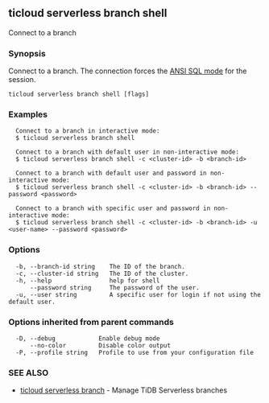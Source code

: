 ## ticloud serverless branch shell

Connect to a branch

### Synopsis

Connect to a branch. 
The connection forces the [ANSI SQL mode](https://dev.mysql.com/doc/refman/8.0/en/sql-mode.html#sqlmode_ansi) for the session.

```
ticloud serverless branch shell [flags]
```

### Examples

```
  Connect to a branch in interactive mode:
  $ ticloud serverless branch shell

  Connect to a branch with default user in non-interactive mode:
  $ ticloud serverless branch shell -c <cluster-id> -b <branch-id>

  Connect to a branch with default user and password in non-interactive mode:
  $ ticloud serverless branch shell -c <cluster-id> -b <branch-id> --password <password>

  Connect to a branch with specific user and password in non-interactive mode:
  $ ticloud serverless branch shell -c <cluster-id> -b <branch-id> -u <user-name> --password <password>
```

### Options

```
  -b, --branch-id string    The ID of the branch.
  -c, --cluster-id string   The ID of the cluster.
  -h, --help                help for shell
      --password string     The password of the user.
  -u, --user string         A specific user for login if not using the default user.
```

### Options inherited from parent commands

```
  -D, --debug            Enable debug mode
      --no-color         Disable color output
  -P, --profile string   Profile to use from your configuration file
```

### SEE ALSO

* [ticloud serverless branch](ticloud_serverless_branch.md)	 - Manage TiDB Serverless branches

